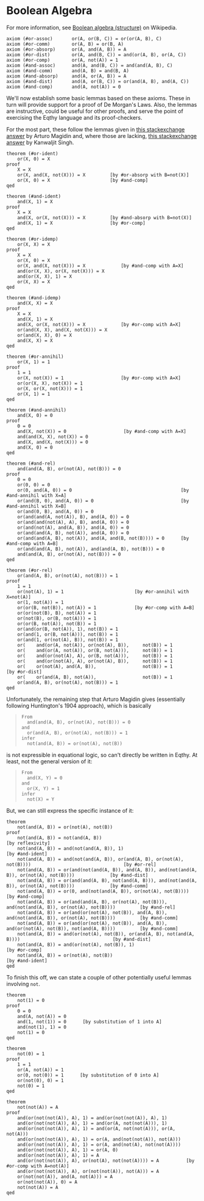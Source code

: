 Boolean Algebra
===============

For more information, see
[Boolean algebra (structure)](https://en.wikipedia.org/wiki/Boolean_algebra_(structure)) on Wikipedia.

    axiom (#or-assoc)       or(A, or(B, C)) = or(or(A, B), C)
    axiom (#or-comm)        or(A, B) = or(B, A)
    axiom (#or-absorp)      or(A, and(A, B)) = A
    axiom (#or-dist)        or(A, and(B, C)) = and(or(A, B), or(A, C))
    axiom (#or-comp)        or(A, not(A)) = 1
    axiom (#and-assoc)      and(A, and(B, C)) = and(and(A, B), C)
    axiom (#and-comm)       and(A, B) = and(B, A)
    axiom (#and-absorp)     and(A, or(A, B)) = A
    axiom (#and-dist)       and(A, or(B, C)) = or(and(A, B), and(A, C))
    axiom (#and-comp)       and(A, not(A)) = 0

We'll now establish some basic lemmas based on these axioms.
These in turn will provide support for
a proof of De Morgan's Laws. Also, the lemmas
are instructive, could be useful for other proofs, and serve
the point of exercising the Eqthy language and its proof-checkers.

For the most part, these follow the lemmas given in
[this stackexchange answer](https://math.stackexchange.com/a/95884) by Arturo Magidin
and, where those are lacking,
[this stackexchange answer](https://math.stackexchange.com/a/2111450) by Kanwaljit Singh.

    theorem (#or-ident)
        or(X, 0) = X
    proof
        X = X
        or(X, and(X, not(X))) = X         [by #or-absorp with B=not(X)]
        or(X, 0) = X                      [by #and-comp]
    qed

    theorem (#and-ident)
        and(X, 1) = X
    proof
        X = X
        and(X, or(X, not(X))) = X         [by #and-absorp with B=not(X)]
        and(X, 1) = X                     [by #or-comp]
    qed

    theorem (#or-idemp)
        or(X, X) = X
    proof
        X = X
        or(X, 0) = X
        or(X, and(X, not(X))) = X             [by #and-comp with A=X]
        and(or(X, X), or(X, not(X))) = X
        and(or(X, X), 1) = X
        or(X, X) = X
    qed

    theorem (#and-idemp)
        and(X, X) = X
    proof
        X = X
        and(X, 1) = X
        and(X, or(X, not(X))) = X             [by #or-comp with A=X]
        or(and(X, X), and(X, not(X))) = X
        or(and(X, X), 0) = X
        and(X, X) = X
    qed

    theorem (#or-annihil)
        or(X, 1) = 1
    proof
        1 = 1
        or(X, not(X)) = 1                     [by #or-comp with A=X]
        or(or(X, X), not(X)) = 1
        or(X, or(X, not(X))) = 1
        or(X, 1) = 1
    qed

    theorem (#and-annihil)
        and(X, 0) = 0
    proof
        0 = 0
        and(X, not(X)) = 0                     [by #and-comp with A=X]
        and(and(X, X), not(X)) = 0
        and(X, and(X, not(X))) = 0
        and(X, 0) = 0
    qed

    theorem (#and-rel)
        and(and(A, B), or(not(A), not(B))) = 0
    proof
        0 = 0
        or(0, 0) = 0
        or(0, and(A, 0)) = 0                                        [by #and-annihil with X=A]
        or(and(B, 0), and(A, 0)) = 0                                [by #and-annihil with X=B]
        or(and(0, B), and(A, 0)) = 0
        or(and(and(A, not(A)), B), and(A, 0)) = 0
        or(and(and(not(A), A), B), and(A, 0)) = 0
        or(and(not(A), and(A, B)), and(A, 0)) = 0
        or(and(and(A, B), not(A)), and(A, 0)) = 0
        or(and(and(A, B), not(A)), and(A, and(B, not(B)))) = 0      [by #and-comp with A=B]
        or(and(and(A, B), not(A)), and(and(A, B), not(B))) = 0
        and(and(A, B), or(not(A), not(B))) = 0
    qed

    theorem (#or-rel)
        or(and(A, B), or(not(A), not(B))) = 1
    proof
        1 = 1
        or(not(A), 1) = 1                          [by #or-annihil with X=not(A)]
        or(1, not(A)) = 1
        or(or(B, not(B)), not(A)) = 1              [by #or-comp with A=B]
        or(or(not(B), B), not(A)) = 1
        or(not(B), or(B, not(A))) = 1
        or(or(B, not(A)), not(B)) = 1
        or(and(or(B, not(A)), 1), not(B)) = 1
        or(and(1, or(B, not(A))), not(B)) = 1
        or(and(1, or(not(A), B)), not(B)) = 1
        or(    and(or(A, not(A)), or(not(A), B)),     not(B)) = 1
        or(    and(or(A, not(A)), or(B, not(A))),     not(B)) = 1
        or(    and(or(not(A), A), or(B, not(A))),     not(B)) = 1
        or(    and(or(not(A), A), or(not(A), B)),     not(B)) = 1
        or(    or(not(A), and(A, B)),                 not(B)) = 1       [by #or-dist]
        or(    or(and(A, B), not(A)),                 not(B)) = 1
        or(and(A, B), or(not(A), not(B))) = 1
    qed

Unfortunately, the remaining step that Arturo Magidin gives (essentially
following Huntington's 1904 approach), which is basically

>     From
>       and(and(A, B), or(not(A), not(B))) = 0
>     and
>       or(and(A, B), or(not(A), not(B))) = 1
>     infer
>       not(and(A, B)) = or(not(A), not(B))

is not expressible in equational logic, so can't directly be written in Eqthy. At least, not the general version of it:
>     From
>       and(X, Y) = 0
>     and
>       or(X, Y) = 1
>     infer
>       not(X) = Y


But, we can still express the specific instance of it:

    theorem
        not(and(A, B)) = or(not(A), not(B))
    proof
        not(and(A, B)) = not(and(A, B))                                                                          [by reflexivity]
        not(and(A, B)) = and(not(and(A, B)), 1)                                                                  [by #and-ident]
        not(and(A, B)) = and(not(and(A, B)), or(and(A, B), or(not(A), not(B))))                                  [by #or-rel]
        not(and(A, B)) = or(and(not(and(A, B)), and(A, B)), and(not(and(A, B)), or(not(A), not(B))))             [by #and-dist]
        not(and(A, B)) = or(and(and(A, B), not(and(A, B))), and(not(and(A, B)), or(not(A), not(B))))             [by #and-comm]
        not(and(A, B)) = or(0, and(not(and(A, B)), or(not(A), not(B))))                                          [by #and-comp]
        not(and(A, B)) = or(and(and(A, B), or(not(A), not(B))), and(not(and(A, B)), or(not(A), not(B))))         [by #and-rel]
        not(and(A, B)) = or(and(or(not(A), not(B)), and(A, B)), and(not(and(A, B)), or(not(A), not(B))))         [by #and-comm]
        not(and(A, B)) = or(and(or(not(A), not(B)), and(A, B)), and(or(not(A), not(B)), not(and(A, B))))         [by #and-comm]
        not(and(A, B)) = and(or(not(A), not(B)), or(and(A, B), not(and(A, B))))                                  [by #and-dist]
        not(and(A, B)) = and(or(not(A), not(B)), 1)                                                              [by #or-comp]
        not(and(A, B)) = or(not(A), not(B))                                                                      [by #and-ident]
    qed

To finish this off, we can state a couple of other potentially
useful lemmas involving `not`.

    theorem
        not(1) = 0
    proof
        0 = 0
        and(A, not(A)) = 0
        and(1, not(1)) = 0      [by substitution of 1 into A]
        and(not(1), 1) = 0
        not(1) = 0
    qed

    theorem
        not(0) = 1
    proof
        1 = 1
        or(A, not(A)) = 1
        or(0, not(0)) = 1      [by substitution of 0 into A]
        or(not(0), 0) = 1
        not(0) = 1
    qed

    theorem
        not(not(A)) = A
    proof
        and(or(not(not(A)), A), 1) = and(or(not(not(A)), A), 1)
        and(or(not(not(A)), A), 1) = and(or(A, not(not(A))), 1)
        and(or(not(not(A)), A), 1) = and(or(A, not(not(A))), or(A, not(A)))
        and(or(not(not(A)), A), 1) = or(A, and(not(not(A)), not(A)))
        and(or(not(not(A)), A), 1) = or(A, and(not(A), not(not(A))))
        and(or(not(not(A)), A), 1) = or(A, 0)
        and(or(not(not(A)), A), 1) = A
        and(or(not(not(A)), A), or(not(A), not(not(A)))) = A          [by #or-comp with A=not(A)]
        and(or(not(not(A)), A), or(not(not(A)), not(A))) = A
        or(not(not(A)), and(A, not(A))) = A
        or(not(not(A)), 0) = A
        not(not(A)) = A
    qed
